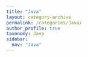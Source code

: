```yaml
---
title: "Java"
layout: category-archive
permalink: /categories/Java/
author_profile: true
taxonomy: Java
sidebar:
  nav: "Java"
---
```


